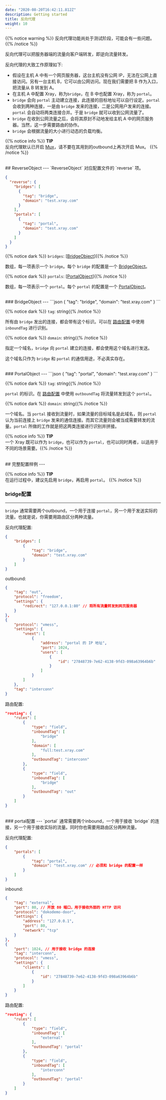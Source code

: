 ```yaml
---
date: "2020-08-20T16:42:11.812Z"
description: Getting started
title: 反向代理
weight: 10
---
```


{{% notice warning %}}
反向代理功能尚处于测试阶段，可能会有一些问题。
{{% /notice %}}

反向代理可以把服务器端的流量向客户端转发，即逆向流量转发。

反向代理的大致工作原理如下:

* 假设在主机 A 中有一个网页服务器，这台主机没有公网 IP，无法在公网上直接访问。另有一台主机 B，它可以由公网访问。现在我们需要把 B 作为入口，把流量从 B 转发到 A。
* 在主机 A 中配置 Xray，称为`bridge`，在 B 中也配置 Xray，称为 `portal`。
* `bridge` 会向 `portal` 主动建立连接，此连接的目标地址可以自行设定。`portal` 会收到两种连接，一是由 `bridge` 发来的连接，二是公网用户发来的连接。`portal` 会自动将两类连接合并。于是 `bridge` 就可以收到公网流量了。
* `bridge` 在收到公网流量之后，会将其原封不动地发给主机 A 中的网页服务器。当然，这一步需要路由的协作。
* `bridge` 会根据流量的大小进行动态的负载均衡。

{{% notice info %}}
**TIP**\
反向代理默认已开启 [Mux](mux.md)，请不要在其用到的outbound上再次开启 Mux。
{{% /notice %}}

<br />
## ReverseObject
---
`ReverseObject` 对应配置文件的 `reverse` 项。

```json
{
  "reverse": {
    "bridges": [
      {
        "tag": "bridge",
        "domain": "test.xray.com"
      }
    ],
    "portals": [
      {
        "tag": "portal",
        "domain": "test.xray.com"
      }
    ]
  }
}
```

{{% notice dark %}} `bridges`: \[[BridgeObject](#bridgeobject)\]{{% /notice %}}


数组，每一项表示一个 `bridge`。每个 `bridge` 的配置是一个 [BridgeObject](#bridgeobject)。

{{% notice dark %}} `portals`: \[[PortalObject](#portalobject)\]{{% /notice %}}


数组，每一项表示一个 `portal`。每个 `portal` 的配置是一个 [PortalObject](#bridgeobject)。

<br />
### BridgeObject
---
```json
{
    "tag": "bridge",
    "domain": "test.xray.com"
}
```

{{% notice dark %}} `tag`: string{{% /notice %}}


所有由 `bridge` 发出的连接，都会带有这个标识。可以在 [路由配置](../routing) 中使用 `inboundTag` 进行识别。

{{% notice dark %}} `domain`: string{{% /notice %}}


指定一个域名，`bridge` 向 `portal` 建立的连接，都会使用这个域名进行发送。

这个域名只作为 `bridge` 和 `portal` 的通信用途，不必真实存在。

<br />
### PortalObject
---
```json
{
    "tag": "portal",
    "domain": "test.xray.com"
}
```

{{% notice dark %}} `tag`: string{{% /notice %}}


`portal` 的标识。在  [路由配置](../routing) 中使用 `outboundTag` 将流量转发到这个 `portal`。

{{% notice dark %}} `domain`: string{{% /notice %}}


一个域名。当 `portal` 接收到流量时，如果流量的目标域名是此域名，则 `portal` 认为当前连接上 `bridge` 发来的通信连接。而其它流量则会被当成需要转发的流量。`portal` 所做的工作就是把这两类连接进行识别并拼接。

{{% notice info %}}
**TIP**\
一个 Xray 既可以作为 `bridge`，也可以作为 `portal`，也可以同时两者，以适用于不同的场景需要。{{% /notice %}}

<br />
## 完整配置样例
---

{{% notice info %}}
**TIP**\
在运行过程中，建议先启用 `bridge`，再启用 `portal`。
{{% /notice %}}

### bridge配置
---
`bridge` 通常需要两个outbound，一个用于连接 `portal`，另一个用于发送实际的流量。也就是说，你需要用路由区分两种流量。

反向代理配置:

```json
{
    "bridges": [
        {
            "tag": "bridge",
            "domain": "test.xray.com"
        }
    ]
}
```

outbound:

```json
{
    "tag": "out",
    "protocol": "freedom",
    "settings": {
        "redirect": "127.0.0.1:80" // 将所有流量转发到网页服务器
    }
},
{
    "protocol": "vmess",
    "settings": {
        "vnext": [
            {
                "address": "portal 的 IP 地址",
                "port": 1024,
                "users": [
                    {
                        "id": "27848739-7e62-4138-9fd3-098a63964b6b"
                    }
                ]
            }
        ]
    },
    "tag": "interconn"
}
```

路由配置:

```json
"routing": {
    "rules": [
        {
            "type": "field",
            "inboundTag": [
                "bridge"
            ],
            "domain": [
                "full:test.xray.com"
            ],
            "outboundTag": "interconn"
        },
        {
            "type": "field",
            "inboundTag": [
                "bridge"
            ],
            "outboundTag": "out"
        }
    ]
}
```

<br />
### portal配置
---
`portal` 通常需要两个inbound，一个用于接收 `bridge` 的连接，另一个用于接收实际的流量。同时你也需要用路由区分两种流量。

反向代理配置:

```json
{
    "portals": [
        {
            "tag": "portal",
            "domain": "test.xray.com" // 必须和 bridge 的配置一样
        }
    ]
}
```

inbound:

```json
{
    "tag": "external",
    "port": 80, // 开放 80 端口，用于接收外部的 HTTP 访问
    "protocol": "dokodemo-door",
    "settings": {
        "address": "127.0.0.1",
        "port": 80,
        "network": "tcp"
    }
},
{
    "port": 1024, // 用于接收 bridge 的连接
    "tag": "interconn",
    "protocol": "vmess",
    "settings": {
        "clients": [
            {
                "id": "27848739-7e62-4138-9fd3-098a63964b6b"
            }
        ]
    }
}
```

路由配置:

```json
"routing": {
    "rules": [
        {
            "type": "field",
            "inboundTag": [
                "external"
            ],
            "outboundTag": "portal"
        },
        {
            "type": "field",
            "inboundTag": [
                "interconn"
            ],
            "outboundTag": "portal"
        }
    ]
}
```

